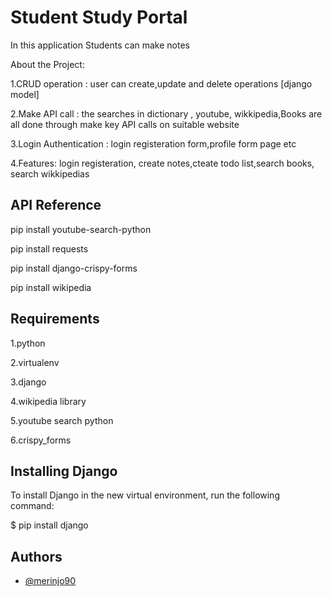 
# Student Study Portal

In this application Students can make notes

About the Project:

1.CRUD operation : user can create,update and delete operations [django model]

2.Make API call  : the searches in dictionary , youtube, wikkipedia,Books are all done through make key API calls on suitable website

3.Login Authentication : login registeration form,profile form page etc

4.Features: login registeration, create notes,cteate todo list,search books, search wikkipedias
## API Reference

pip install youtube-search-python

pip install requests

pip install django-crispy-forms

pip install wikipedia




## Requirements


1.python

2.virtualenv

3.django

4.wikipedia library

5.youtube search python

6.crispy_forms
## Installing Django

To install Django in the new virtual environment, run the following command:

$ pip install django

## Authors

- [@merinjo90](https://github.com/merinjo90)


